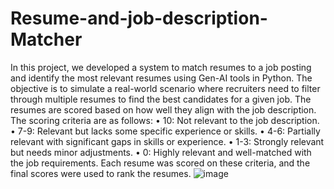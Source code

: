 
# Resume-and-job-description-Matcher
In this project, we developed a system to match resumes to a job posting and identify the most relevant
resumes using Gen-AI tools in Python. The objective is to simulate a real-world scenario where recruiters
need to filter through multiple resumes to find the best candidates for a given job.
The resumes are scored based on how well they align with the job description. The scoring criteria are
as follows:
• 10: Not relevant to the job description.
• 7-9: Relevant but lacks some specific experience or skills.
• 4-6: Partially relevant with significant gaps in skills or experience.
• 1-3: Strongly relevant but needs minor adjustments.
• 0: Highly relevant and well-matched with the job requirements.
Each resume was scored on these criteria, and the final scores were used to rank the resumes.
![image](https://github.com/user-attachments/assets/e74aad64-a5d9-483e-9efc-6229e0e8435e)


